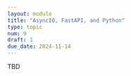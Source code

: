```yaml
---
layout: module
title: "AsyncIO, FastAPI, and Python"
type: topic
num: 9
draft: 1
due_date: 2024-11-14
---
```


TBD